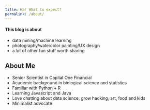 ```yaml
---
title: Ha! What to expect?
permalink: /about/
---
```


#### This blog is about 
- data mining/machine learning 
- photography/watercolor painting/UX design
- a lot of other fun stuff worth sharing

## About Me
- Senior Scientist in Capital One Financial
- Academic background in biological science and statistics
- Familiar with Python + R
- Learning Javascript and Java
- Love chatting about data science, grow hacking, art, food and kids
- Minimalist advocate 

